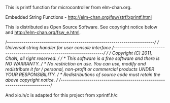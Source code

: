 This is printf function for microcontroller from elm-chan.org.

Embedded String Functions - http://elm-chan.org/fsw/strf/xprintf.html

This is distributed as Open Source Software. See copyright notice below and
http://elm-chan.org/fsw_e.html.

/*------------------------------------------------------------------------/
/  Universal string handler for user console interface
/-------------------------------------------------------------------------/
/
/  Copyright (C) 2011, ChaN, all right reserved.
/
/ * This software is a free software and there is NO WARRANTY.
/ * No restriction on use. You can use, modify and redistribute it for
/   personal, non-profit or commercial products UNDER YOUR RESPONSIBILITY.
/ * Redistributions of source code must retain the above copyright notice.
/
/-------------------------------------------------------------------------*/

And xio.h/c is adapted for this project from xprintf.h/c
